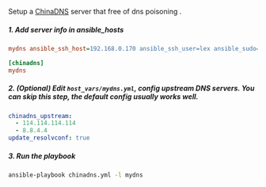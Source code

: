 Setup a [ChinaDNS](https://github.com/clowwindy/ChinaDNS) server that free of dns poisoning . 

##### 1. Add server info in ansible_hosts 
``` ini
mydns ansible_ssh_host=192.168.0.170 ansible_ssh_user=lex ansible_sudo=true

[chinadns]
mydns
```

##### 2. (Optional) Edit `host_vars/mydns.yml`, config upstream DNS servers. You can skip this step, the default config usually works well.
``` yaml
chinadns_upstream:
  - 114.114.114.114
  - 8.8.4.4
update_resolvconf: true
``` 

##### 3. Run the playbook 
``` bash
ansible-playbook chinadns.yml -l mydns
```